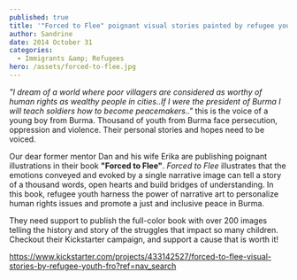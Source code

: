 ```yaml
---
published: true
title: '"Forced to Flee" poignant visual stories painted by refugee youth from Burma.'
author: Sandrine
date: 2014 October 31
categories:
  - Immigrants &amp; Refugees
hero: /assets/forced-to-flee.jpg
---
```

*"I dream of a world where poor villagers are considered as worthy of human rights as wealthy people in cities..If I were the president of Burma I will teach soldiers how to become peacemakers.."* this is the voice of a young boy from Burma. Thousand of youth from Burma face persecution, oppression and violence. Their personal stories and hopes need to be voiced.

Our dear former mentor Dan and his wife Erika are publishing poignant illustrations in their book **"Forced to Flee"**. *Forced to Flee* illustrates that the emotions conveyed and evoked by a single narrative image can tell a story of a thousand words, open hearts and build bridges of understanding. In this book, refugee youth harness the power of narrative art to personalize human rights issues and promote a just and inclusive peace in Burma.

They need support to publish the full-color book with over 200 images telling the history and story of the struggles that impact so many children. Checkout their Kickstarter campaign, and support a cause that is worth it!

https://www.kickstarter.com/projects/433142527/forced-to-flee-visual-stories-by-refugee-youth-fro?ref=nav_search